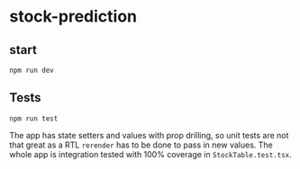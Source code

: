 # stock-prediction
 
## start

`npm run dev`

## Tests

`npm run test`

The app has state setters and values with prop drilling, so unit tests are not that great as a RTL `rerender` has to be done to pass in new values. The whole app is integration tested with 100% coverage in `StockTable.test.tsx`. 
